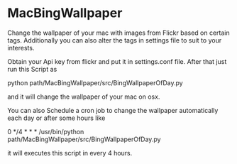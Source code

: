 # MacBingWallpaper

Change the wallpaper of your mac with images from Flickr based on certain tags. Additionally you can also alter the tags in settings file to suit to your interests.

Obtain your Api key from flickr and put it in settings.conf file. After that just run this Script as

python path/MacBingWallpaper/src/BingWallpaperOfDay.py

and it will change the wallpaper of your mac on osx.

You can also Schedule a cron job to change the wallpaper automatically each day or after some hours like

0 */4 * * * /usr/bin/python path/MacBingWallpaper/src/BingWallpaperOfDay.py

it will executes this script in every 4 hours.




